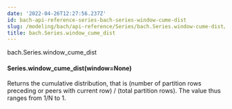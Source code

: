 ```yaml
---
date: '2022-04-26T12:27:56.237Z'
id: bach-api-reference-series-bach-series-window-cume-dist
slug: /modeling/bach/api-reference/Series/bach.Series.window-cume-dist/
title: bach.Series.window_cume_dist
---
```


bach.Series.window_cume_dist


#### Series.window_cume_dist(window=None)
Returns the cumulative distribution, that is
(number of partition rows preceding or peers with current row) / (total partition rows).
The value thus ranges from 1/N to 1.

<!-- !! processed by numpydoc !! -->
